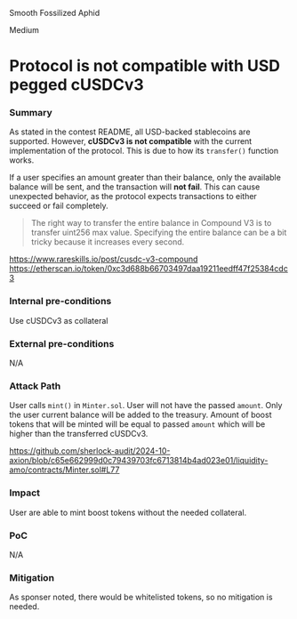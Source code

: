 Smooth Fossilized Aphid

Medium

# Protocol is not compatible with USD pegged cUSDCv3

### Summary

As stated in the contest README, all USD-backed stablecoins are supported. However, **cUSDCv3 is not compatible** with the current implementation of the protocol. This is due to how its `transfer()` function works.

If a user specifies an amount greater than their balance, only the available balance will be sent, and the transaction will **not fail**. This can cause unexpected behavior, as the protocol expects transactions to either succeed or fail completely.

>The right way to transfer the entire balance in Compound V3 is to transfer uint256 max value. Specifying the entire balance can be a bit tricky because it increases every second.

https://www.rareskills.io/post/cusdc-v3-compound
https://etherscan.io/token/0xc3d688b66703497daa19211eedff47f25384cdc3

### Internal pre-conditions

Use cUSDCv3 as collateral
### External pre-conditions

N/A
### Attack Path

User calls `mint()` in `Minter.sol`.
User will not have the passed `amount`.
Only the user current balance will be added to the treasury.
Amount of boost tokens that will be minted will be equal to passed `amount` which will be higher than the transferred cUSDCv3.

https://github.com/sherlock-audit/2024-10-axion/blob/c65e662999d0c79439703fc6713814b4ad023e01/liquidity-amo/contracts/Minter.sol#L77

### Impact

User are able to mint boost tokens without the needed collateral.
### PoC

N/A
### Mitigation

As sponser noted, there would be whitelisted tokens, so no mitigation is needed.